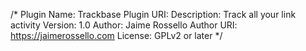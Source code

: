 /*
Plugin Name: Trackbase
Plugin URI: 
Description: Track all your link activity
Version: 1.0
Author: Jaime Rossello
Author URI: https://jaimerossello.com
License: GPLv2 or later
*/
